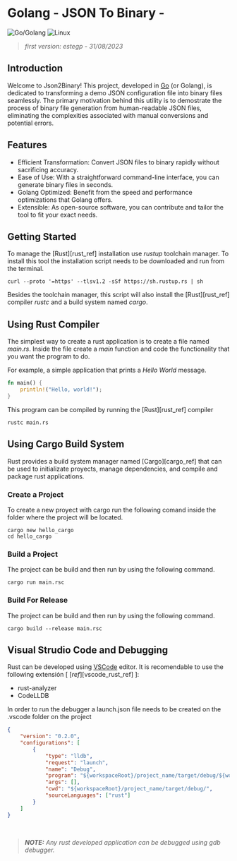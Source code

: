 
[go_ref]: https://go.dev/
[vscode_ref]: https://code.visualstudio.com/
[go_install_ref]: https://go.dev/doc/install

# Golang - JSON To Binary - 

![Go/Golang](https://img.shields.io/badge/go-%2300ADD8.svg?style=for-the-badge&logo=go&logoColor=white)
![Linux](https://img.shields.io/badge/Linux-FCC624?style=for-the-badge&logo=linux&logoColor=black)

> _first version: estegp - 31/08/2023_ </br>

## Introduction
Welcome to Json2Binary! This project, developed in [Go][go_ref] (or Golang), is dedicated to transforming a demo JSON configuration file into binary files seamlessly. The primary motivation behind this utility is to demostrate the process of binary file generation from human-readable JSON files, eliminating the complexities associated with manual conversions and potential errors.


<!--
![maintenance-status](https://img.shields.io/badge/maintenance-actively--developed-brightgreen.svg)-->

## Features

- Efficient Transformation: Convert JSON files to binary rapidly without sacrificing accuracy.
- Ease of Use: With a straightforward command-line interface, you can generate binary files in seconds.
- Golang Optimized: Benefit from the speed and performance optimizations that Golang offers.
- Extensible: As open-source software, you can contribute and tailor the tool to fit your exact needs.

## Getting Started
To manage the [Rust][rust_ref] installation use _rustup_ toolchain manager. To install this tool the installation script needs to be downloaded and run from the terminal.

```properties
curl --proto '=https' --tlsv1.2 -sSf https://sh.rustup.rs | sh
```

Besides the toolchain manager, this script will also install the [Rust][rust_ref] compiler _rustc_ and a build system named _cargo_. 


## Using Rust Compiler
The simplest way to create a rust application is to create a file named _main.rs_. Inside the file create a _main_ function and code the functionality that you want the program to do.


For example, a simple application that prints a _Hello World_ message.
```rust
fn main() {
    println!("Hello, world!");
}
```

This program can be compiled by running the [Rust][rust_ref] compiler
```Shell
rustc main.rs 
```


## Using Cargo Build System
Rust provides a build system manager named [Cargo][cargo_ref] that can be used to initializate proyects, manage dependencies, and compile and package rust applications.

### Create a Project
To create a new proyect with cargo run the following comand inside the folder where the project will be located.

```Shell
cargo new hello_cargo
cd hello_cargo
```

### Build a Project
The project can be build and then run by using the following command.
```Shell
cargo run main.rsc
```

### Build For Release
The project can be build and then run by using the following command.
```Shell
cargo build --release main.rsc
```


## Visual Strudio Code and Debugging
Rust can be developed using [VSCode][vscode_ref] editor. It is recomendable to use the following extensión  &#91; [_ref_][vscode_rust_ref] &#93;:

* rust-analyzer
* CodeLLDB

In order to run the debugger a launch.json file needs to be created on the .vscode folder on the project
```json
{
    "version": "0.2.0",
    "configurations": [
        {
            "type": "lldb",
            "request": "launch",
            "name": "Debug",
            "program": "${workspaceRoot}/project_name/target/debug/${workspaceRootFolderName}",
            "args": [],
            "cwd": "${workspaceRoot}/project_name/target/debug/",
            "sourceLanguages": ["rust"]
        }
    ]
}
```
<br/>

> **_NOTE:_**  _Any rust developed application can be debugged using gdb debugger._